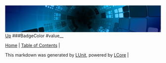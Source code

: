 ![](../Content/LCore-banner-small.png "")
[Up](BadgeColor.md)
###BadgeColor
#value__

[Home](../../README.md) | [Table of Contents](../../TableOfContents.md) | 


This markdown was generated by [LUnit](https://github.com/CodeSingularity/LUnit), powered by [LCore](https://github.com/CodeSingularity/LCore) | 

